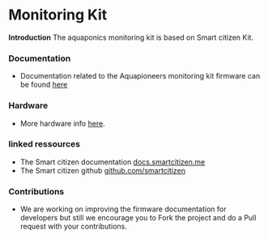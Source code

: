 Monitoring Kit
=================

**Introduction**
The aquaponics monitoring kit is based on Smart citizen Kit. 

### Documentation

* Documentation related to the Aquapioneers monitoring kit firmware can be found [here](https://aquapioneers.github.io/monitoring-kit/)


### Hardware

* More hardware info [here](https://github.com/fablabbcn/Smart-Citizen-Kit/tree/master/hardware).

### linked ressources

* The Smart citizen documentation [docs.smartcitizen.me](http://docs.smartcitizen.me)
* The Smart citizen github [github.com/smartcitizen](https://github.com/fablabbcn)



### Contributions

* We are working on improving the firmware documentation for developers but still we encourage you to Fork the project and do a Pull request with your contributions.



